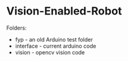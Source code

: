 Vision-Enabled-Robot
====================

Folders:
 - fyp - an old Arduino test folder
 - interface - current arduino code
 - vision - opencv vision code
